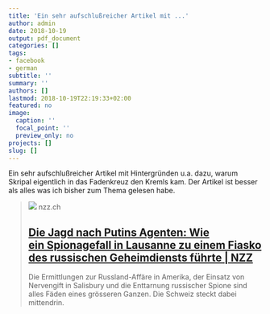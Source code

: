 ```yaml
---
title: 'Ein sehr aufschlußreicher Artikel mit ...'
author: admin
date: 2018-10-19
output: pdf_document
categories: []
tags:
- facebook
- german
subtitle: ''
summary: ''
authors: []
lastmod: 2018-10-19T22:19:33+02:00
featured: no
image:
  caption: ''
  focal_point: ''
  preview_only: no
projects: []
slug: []
---
```

Ein sehr aufschlußreicher Artikel mit Hintergründen u.a. dazu, warum Skripal eigentlich in das Fadenkreuz den Kremls kam. Der Artikel ist besser als alles was ich bisher zum Thema gelesen habe.
> [![](https://img.nzz.ch/2018/10/17/5b66774a-e92f-4686-b864-94fd56d73c1a.png?width=929&height=523&fit=bound&quality=75&auto=webp&crop=929,523,x0,y0)](https://www.nzz.ch/international/die-jagd-nach-putins-agenten-wie-ein-spionagefall-in-lausanne-zu-einem-fiasko-des-russischen-geheimdiensts-fuehrte-ld.1429047)
> nzz.ch
> ## [Die Jagd nach Putins Agenten: Wie ein Spionagefall in Lausanne zu einem Fiasko des russischen Geheimdiensts führte | NZZ](https://www.nzz.ch/international/die-jagd-nach-putins-agenten-wie-ein-spionagefall-in-lausanne-zu-einem-fiasko-des-russischen-geheimdiensts-fuehrte-ld.1429047)
>
>Die Ermittlungen zur Russland-Affäre in Amerika, der Einsatz von Nervengift in Salisbury und die Enttarnung russischer Spione sind alles Fäden eines grösseren Ganzen. Die Schweiz steckt dabei mittendrin.

